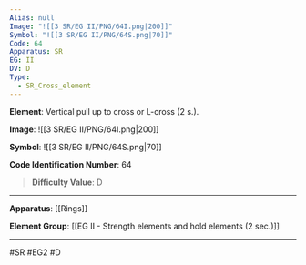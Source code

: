 ```yaml
---
Alias: null
Image: "![[3 SR/EG II/PNG/64I.png|200]]"
Symbol: "![[3 SR/EG II/PNG/64S.png|70]]"
Code: 64
Apparatus: SR
EG: II
DV: D
Type:
  - SR_Cross_element
---
```

**Element**: Vertical pull up to cross or L-cross (2 s.).

**Image**:
![[3 SR/EG II/PNG/64I.png|200]]

**Symbol**:
![[3 SR/EG II/PNG/64S.png|70]]

**Code Identification Number**: 64

>**Difficulty Value**: D

___
**Apparatus**: [[Rings]]

**Element Group**: [[EG II - Strength elements and hold elements (2 sec.)]]
___
#SR #EG2 #D
